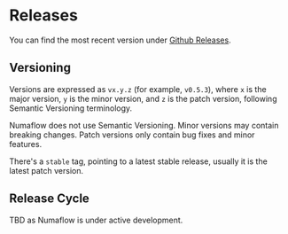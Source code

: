 # Releases

You can find the most recent version under [Github Releases](https://github.com/numaproj/numaflow/releases).

## Versioning

Versions are expressed as `vx.y.z` (for example, `v0.5.3`), where `x` is the major version, `y` is the minor version, and `z` is the patch version, following Semantic Versioning terminology.

Numaflow does not use Semantic Versioning. Minor versions may contain breaking changes. Patch versions only contain bug fixes and minor features.

There's a `stable` tag, pointing to a latest stable release, usually it is the latest patch version.

## Release Cycle

TBD as Numaflow is under active development.

